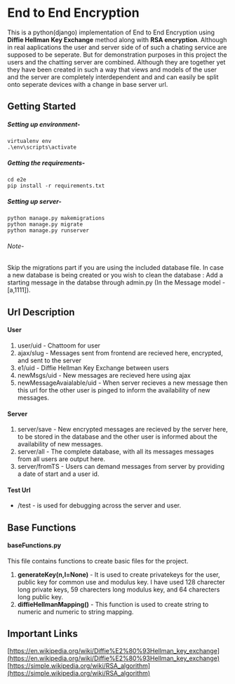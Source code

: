 # End to End Encryption

This is a python(django) implementation of End to End Encryption using **Diffie Hellman Key Exchange** method along with **RSA encryption**. Although in real aaplications the user and server side of of such a chating service are supposed to be seperate. But for demonstration purposes in this project the users and the chatting server are combined. Although they are together yet they have been created in such a way that views and models of the user and the server are completely interdependent and and can easily be split onto seperate devices with a change in base server url.

## Getting Started
##### Setting up environment-
    virtualenv env
    .\env\scripts\activate

##### Getting the requirements-
    cd e2e
    pip install -r requirements.txt 

##### Setting up server-
    python manage.py makemigrations
    python manage.py migrate
    python manage.py runserver

###### Note-
Skip the migrations part if you are using the included database file. In case a new database is being created or you wish to clean the database : Add a starting message in the databse through admin.py (In the Message model - [a,1111]).

## Url Description
#### User
1.  user/uid - Chattoom for user
1.  ajax/slug - Messages sent from frontend are recieved here, encrypted, and sent to the server
1.  e1/uid - Diffie Hellman Key Exchange between users
1.  newMsgs/uid - New messages are recieved here using ajax
1. newMessageAvaialable/uid - When server recieves a new message then this url for the other user is pinged to inform the availability of new messages.

#### Server
1. server/save - New encrypted messages are recieved by the server here, to be stored in the database and the other user is informed about the availability of new messages.
1. server/all - The complete database, with all its messages messages from all users are output here.
1. server/fromTS - Users can demand messages from server by providing a date of start and a user id.

#### Test Url
- /test - is used for debugging across the server and user.

## Base Functions
#### baseFunctions.py
This file contains functions to create basic files for the project.
1. **generateKey(n,l=None)** - It is used to create privatekeys for the user, public key for common use and modulus key. I have used 128 charecter long private keys, 59 charecters long modulus key, and 64 charecters long public key.
1. **diffieHellmanMapping()** - This function is used to create string to numeric and numeric to string mapping. 

## Important Links
[https://en.wikipedia.org/wiki/Diffie%E2%80%93Hellman_key_exchange](https://en.wikipedia.org/wiki/Diffie%E2%80%93Hellman_key_exchange)
[https://simple.wikipedia.org/wiki/RSA_algorithm](https://simple.wikipedia.org/wiki/RSA_algorithm)



